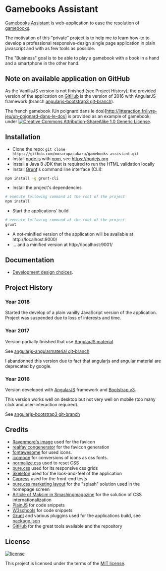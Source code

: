 # Gamebooks Assistant

[Gamebooks Assistant](http://morarupasukaru.github.io/gamebooks-assistant/) is web-application to ease the  resolution of [gamebooks](https://en.wikipedia.org/wiki/Gamebook).

The motivation of this "private" project is to help me to learn how-to to develop a professional responsive-design single page application in plain javascript and with as few tools as possible.

The "Business" goal is to be able to play a gamebook with a book in a hand and a smartphone in the other hand.

## Note on available application on GitHub

As the VanillaJS version is not finished (see Project History); the provided version of the application on [GitHub](https://morarupasukaru.github.io/gamebooks-assistant/#/games?importAdventure=gamebooks-assistant/games%2Fun-poignard-dans-le-dos.json) is the version of 2016 with AngularJS framework (branch [angularjs-bootstrap3 git-branch](https://github.com/morarupasukaru/gamebooks-assistant/tree/abandoned-version/angularjs-bootstrap3)). 

The french gamebook (Un poignard dans le dos)[http://litteraction.fr/livre-jeu/un-poignard-dans-le-dos] is provided as an example of gamebook; under [![Creative Commons Attribution-ShareAlike 1.0 Generic License](https://i.creativecommons.org/l/by-sa/1.0/88x31.png)](http://creativecommons.org/licenses/by-sa/1.0/).

## Installation

- Clone the repo: `git clone https://github.com/morarupasukaru/gamebooks-assistant.git`
- Install [node.js](https://nodejs.org) with [npm](https://www.npmjs.com/), see https://nodejs.org
- Install a Java 8 JDK that is required to run the HTML validation locally
- Install [Grunt](https://gruntjs.com/)'s command line interface (CLI):
```bash
npm install -g grunt-cli
```
- Install the project's dependencies
```bash
# execute following command at the root of the project
npm install
```
- Start the applications' build
```bash
# execute following command at the root of the project
grunt
```
- A not-minified version of the application will be available at http://localhost:9000/ 
- ... and a minified version at http://localhost:9001/


## Documentation

- [Development design choices](documentation/DESIGN.md).


## Project History

### Year 2018

Started the develop of a plain vanilly JavaScript version of the application. Project was suspended due to loss of interests and time.

### Year 2017

Version partially finished that use [AngularJS material](https://material.angularjs.org/latest/).

See [angularjs-angularmaterial git-branch](https://github.com/morarupasukaru/gamebooks-assistant/tree/abandoned-version/angularjs-angularmaterial)

I abandonned this version due to fact that angularjs and angular material are deprecated by google.


### Year 2016

Version developed with [AngularJS](https://angularjs.org/) framework and [Bootstrap v3](https://getbootstrap.com/docs/3.3/).
 
This version works well on desktop but not very well on mobile (too many click and user-interaction required).

See [angularjs-bootstrap3 git-branch](https://github.com/morarupasukaru/gamebooks-assistant/tree/abandoned-version/angularjs-bootstrap3)


## Credits

- [Ravenmore's image](//opengameart.org/content/fantasy-icon-pack-by-ravenmore-0) used for the favicon
- [realfavicongenerator](https://realfavicongenerator.net/) for the favicon generation
- [fontawesome](http://fontawesome.io) for used icons.
- [icomoon](https://icomoon.io/) for conversions of icons as css fonts.
- [normalize.css](https://necolas.github.io/normalize.css/) used to reset CSS
- [pure.css](https://purecss.io/) used for its responsive css grids
- [Skeleton](http://getskeleton.com/) used for the look-and-feel of the application
- [Cypress](https://www.cypress.io/) used for the front-end tests
- [pure.css marketing layout](https://purecss.io/layouts/marketing/) for the "splash" solution used in the homepage screen
- [Article of Maksim in Smashingmagazine](https://www.smashingmagazine.com/2014/06/css-driven-internationalization-in-javascript/) for the solution of CSS internationalization
- [PlainJS](https://plainjs.com/javascript/) for code snippets
- [W3schools](https://www.w3schools.com/) for code snippets
- [Grunt](https://gruntjs.com/) and various pluggins used for the applications build, see [package.json](/src/package.json)
- [GitHub](https://github.com/) for the great tools available and the repository


## License

[![license](https://img.shields.io/badge/license-MIT-green.svg)](https://github.com/morarupasukaru/gamebooks-assistant/blob/master/documentation/LICENSE.md)

This project is licensed under the terms of the [MIT license](documentation/LICENSE.md).

